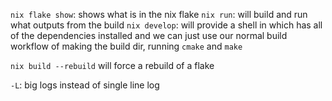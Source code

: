 `nix flake show`: shows what is in the nix flake
`nix run`: will build and run what outputs from the build
`nix develop`: will provide a shell in which has all of the dependencies installed and we can just use our normal build workflow of making the build dir, running `cmake` and `make`

`nix build --rebuild` will force a rebuild of a flake

`-L`: big logs instead of single line log